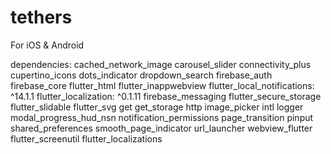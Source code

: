 # tethers

For iOS & Android

dependencies:
cached_network_image
carousel_slider
connectivity_plus
cupertino_icons
dots_indicator
dropdown_search
firebase_auth
firebase_core
flutter_html
flutter_inappwebview
flutter_local_notifications: ^14.1.1
flutter_localization: ^0.1.11
firebase_messaging
flutter_secure_storage
flutter_slidable
flutter_svg
get
get_storage
http
image_picker
intl
logger
modal_progress_hud_nsn
notification_permissions
page_transition
pinput
shared_preferences
smooth_page_indicator
url_launcher
webview_flutter
flutter_screenutil
flutter_localizations
